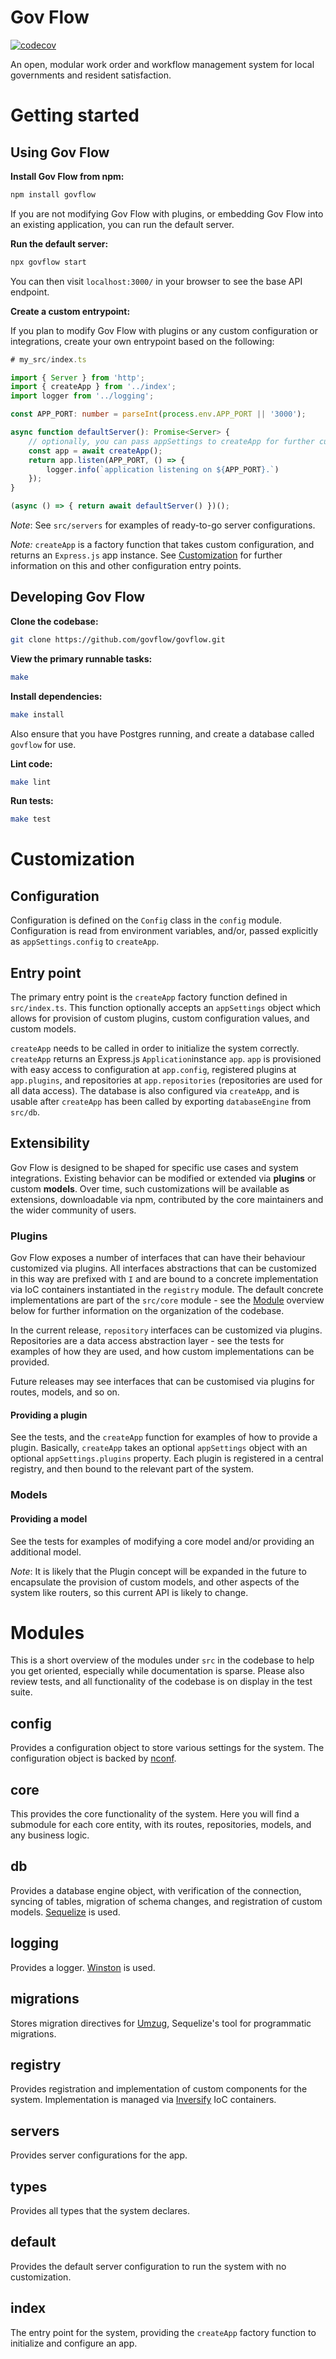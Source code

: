 # Gov Flow

[![codecov](https://codecov.io/gh/govflow/govflow/branch/main/graph/badge.svg?token=YzXArcY8fH)](https://codecov.io/gh/govflow/govflow)

An open, modular work order and workflow management system for local governments and resident satisfaction.

# Getting started

## Using Gov Flow

**Install Gov Flow from npm:**

```bash
npm install govflow
```

If you are not modifying Gov Flow with plugins, or embedding Gov Flow into an existing application, you can run the default server.

**Run the default server:**

```bash
npx govflow start
```

You can then visit `localhost:3000/` in your browser to see the base API endpoint.

**Create a custom entrypoint:**

If you plan to modify Gov Flow with plugins or any custom configuration or integrations, create your own entrypoint based on the following:

```typescript
# my_src/index.ts

import { Server } from 'http';
import { createApp } from '../index';
import logger from '../logging';

const APP_PORT: number = parseInt(process.env.APP_PORT || '3000');

async function defaultServer(): Promise<Server> {
    // optionally, you can pass appSettings to createApp for further customization
    const app = await createApp();
    return app.listen(APP_PORT, () => {
        logger.info(`application listening on ${APP_PORT}.`)
    });
}

(async () => { return await defaultServer() })();
```

*Note*: See `src/servers` for examples of ready-to-go server configurations.

*Note:* `createApp` is a factory function that takes custom configuration, and returns an `Express.js` app instance. See [Customization](#customization) for further information on this and other configuration entry points.

## Developing Gov Flow

**Clone the codebase:**

```bash
git clone https://github.com/govflow/govflow.git
```

**View the primary runnable tasks:**

```bash
make
```

**Install dependencies:**

```bash
make install
```

Also ensure that you have Postgres running, and create a database called `govflow` for use.

**Lint code:**

```bash
make lint
```

**Run tests:**

```bash
make test
```

# Customization

## Configuration

Configuration is defined on the `Config` class in the `config` module. Configuration is read from environment variables, and/or, passed explicitly as `appSettings.config` to `createApp`.

## Entry point

The primary entry point is the `createApp` factory function defined in `src/index.ts`. This function optionally accepts an `appSettings` object which allows for provision of custom plugins, custom configuration values, and custom models.

`createApp` needs to be called in order to initialize the system correctly. `createApp` returns an Express.js `Application`instance `app`. `app` is provisioned with easy access to configuration at `app.config`, registered plugins at `app.plugins`, and repositories at `app.repositories` (repositories are used for all data access). The database is also configured via `createApp`, and is usable after `createApp` has been called by exporting `databaseEngine` from `src/db`.

## Extensibility

Gov Flow is designed to be shaped for specific use cases and system integrations. Existing behavior can be modified or extended via **plugins** or custom **models**. Over time, such customizations will be available as extensions, downloadable via npm, contributed by the core maintainers and the wider community of users.

### Plugins

Gov Flow exposes a number of interfaces that can have their behaviour customized via plugins. All interfaces abstractions that can be customized in this way are prefixed with `I` and are bound to a concrete implementation via IoC containers instantiated in the `registry` module. The default concrete implementations are part of the `src/core` module - see the [Module](#modules) overview below for further information on the organization of the codebase.

In the current release, `repository` interfaces can be customized via plugins. Repositories are a data access abstraction layer - see the tests for examples of how they are used, and how custom implementations can be provided.

Future releases may see interfaces that can be customised via plugins for routes, models, and so on.

#### Providing a plugin

See the tests, and the `createApp` function for examples of how to provide a plugin. Basically, `createApp` takes an optional `appSettings` object with an optional `appSettings.plugins` property. Each plugin is registered in a central registry, and then bound to the relevant part of the system.

### Models

#### Providing a model

See the tests for examples of modifying a core model and/or providing an additional model.

*Note*: It is likely that the Plugin concept will be expanded in the future to encapsulate the provision of custom models, and other aspects of the system like routers, so this current API is likely to change.

# Modules

This is a short overview of the modules under `src` in the codebase to help you get oriented, especially while documentation is sparse. Please also review tests, and all functionality of the codebase is on display in the test suite.

## config

Provides a configuration object to store various settings for the system. The configuration object is backed by [nconf](https://github.com/indexzero/nconf).

## core

This provides the core functionality of the system. Here you will find a submodule for each core entity, with its routes, repositories, models, and any business logic.

## db

Provides a database engine object, with verification of the connection, syncing of tables, migration of schema changes, and registration of custom models. [Sequelize](https://github.com/sequelize/sequelize) is used.

## logging

Provides a logger. [Winston](https://github.com/winstonjs/winston) is used.

## migrations

Stores migration directives for [Umzug](https://github.com/sequelize/umzug), Sequelize's tool for programmatic migrations.

## registry

Provides registration and implementation of custom components for the system. Implementation is managed via [Inversify](https://github.com/inversify/InversifyJS) IoC containers.

## servers

Provides server configurations for the app.

## types

Provides all types that the system declares.

## default

Provides the default server configuration to run the system with no customization.

## index

The entry point for the system, providing the `createApp` factory function to initialize and configure an app.
